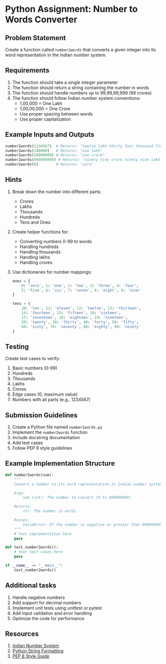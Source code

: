 # Python Assignment: Number to Words Converter

## Problem Statement

Create a function called `number2words` that converts a given integer into its word representation in the Indian number system.

## Requirements

1. The function should take a single integer parameter
2. The function should return a string containing the number in words
3. The function should handle numbers up to 99,99,99,999 (99 crores)
4. The function should follow Indian number system conventions:
   - 1,00,000 = One Lakh
   - 1,00,00,000 = One Crore
   - Use proper spacing between words
   - Use proper capitalization

## Example Inputs and Outputs

```python
number2words(1234567)  # Returns: "twelve lakh thirty four thousand five hundred sixty seven"
number2words(100000)   # Returns: "one lakh"
number2words(10000000) # Returns: "one crore"
number2words(999999999) # Returns: "ninety nine crore ninety nine lakh ninety nine thousand nine hundred ninety nine"
number2words(0)        # Returns: "zero"
```

## Hints

1. Break down the number into different parts:

   - Crores
   - Lakhs
   - Thousands
   - Hundreds
   - Tens and Ones

2. Create helper functions for:

   - Converting numbers 0-99 to words
   - Handling hundreds
   - Handling thousands
   - Handling lakhs
   - Handling crores

3. Use dictionaries for number mappings:

   ```python
   ones = {
       0: 'zero', 1: 'one', 2: 'two', 3: 'three', 4: 'four',
       5: 'five', 6: 'six', 7: 'seven', 8: 'eight', 9: 'nine'
   }

   tens = {
       10: 'ten', 11: 'eleven', 12: 'twelve', 13: 'thirteen',
       14: 'fourteen', 15: 'fifteen', 16: 'sixteen',
       17: 'seventeen', 18: 'eighteen', 19: 'nineteen',
       20: 'twenty', 30: 'thirty', 40: 'forty', 50: 'fifty',
       60: 'sixty', 70: 'seventy', 80: 'eighty', 90: 'ninety'
   }
   ```

## Testing

Create test cases to verify:

1. Basic numbers (0-99)
2. Hundreds
3. Thousands
4. Lakhs
5. Crores
6. Edge cases (0, maximum value)
7. Numbers with all parts (e.g., 1234567)

## Submission Guidelines

1. Create a Python file named `number2words.py`
2. Implement the `number2words` function
3. Include docstring documentation
4. Add test cases
5. Follow PEP 8 style guidelines

## Example Implementation Structure

```python
def number2words(num):
    """
    Convert a number to its word representation in Indian number system.

    Args:
        num (int): The number to convert (0 to 999999999)

    Returns:
        str: The number in words

    Raises:
        ValueError: If the number is negative or greater than 999999999
    """
    # Your implementation here
    pass

def test_number2words():
    # Your test cases here
    pass

if __name__ == "__main__":
    test_number2words()
```

## Additional tasks

1. Handle negative numbers
2. Add support for decimal numbers
3. Implement unit tests using unittest or pytest
4. Add input validation and error handling
5. Optimize the code for performance

## Resources

1. [Indian Number System](https://en.wikipedia.org/wiki/Indian_numbering_system)
2. [Python String Formatting](https://docs.python.org/3/library/string.html#format-string-syntax)
3. [PEP 8 Style Guide](https://www.python.org/dev/peps/pep-0008/)

